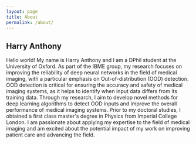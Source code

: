 ```yaml
---
layout: page
title: About
permalink: /about/
---
```


## Harry Anthony

Hello world! My name is Harry Anthony and I am a DPhil student at the University of Oxford. As part of the IBME group, my research focuses on improving the reliability of deep neural networks in the field of medical imaging, with a particular emphasis on Out-of-distribution (OOD) detection. OOD detection is critical for ensuring the accuracy and safety of medical imaging systems, as it helps to identify when input data differs from its training data. Through my research, I aim to develop novel methods for deep learning algorithms to detect OOD inputs and improve the overall performance of medical imaging systems. Prior to my doctoral studies, I obtained a first class master's degree in Physics from Imperial College London. I am passionate about applying my expertise to the field of medical imaging and am excited about the potential impact of my work on improving patient care and advancing the field.